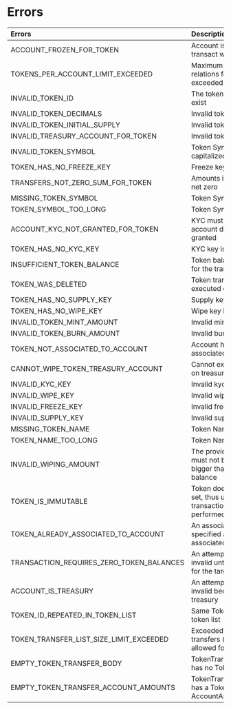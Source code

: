 # Errors

| Errors | Description |
| :--- | :--- |
| ACCOUNT\_FROZEN\_FOR\_TOKEN | Account is frozen and cannot transact with the token |
| TOKENS\_PER\_ACCOUNT\_LIMIT\_EXCEEDED | Maximum number of token relations for agiven account is exceeded |
| INVALID\_TOKEN\_ID | The token is invalid or does not exist |
| INVALID\_TOKEN\_DECIMALS | Invalid token decimals |
| INVALID\_TOKEN\_INITIAL\_SUPPLY | Invalid token initial supply |
| INVALID\_TREASURY\_ACCOUNT\_FOR\_TOKEN | Invalid token initial supply |
| INVALID\_TOKEN\_SYMBOL | Token Symbol is not UTF-8 capitalized alphabetical string |
| TOKEN\_HAS\_NO\_FREEZE\_KEY | Freeze key is not set on token |
| TRANSFERS\_NOT\_ZERO\_SUM\_FOR\_TOKEN | Amounts in transfer list are not net zero |
| MISSING\_TOKEN\_SYMBOL | Token Symbol is not provided |
| TOKEN\_SYMBOL\_TOO\_LONG | Token Symbol is too long |
| ACCOUNT\_KYC\_NOT\_GRANTED\_FOR\_TOKEN | KYC must be granted and account does not have KYC granted |
| TOKEN\_HAS\_NO\_KYC\_KEY | KYC key is not set on token |
| INSUFFICIENT\_TOKEN\_BALANCE | Token balance is not sufficient for the transaction |
| TOKEN\_WAS\_DELETED | Token transactions cannot be executed on deleted token |
| TOKEN\_HAS\_NO\_SUPPLY\_KEY | Supply key is not set on token |
| TOKEN\_HAS\_NO\_WIPE\_KEY | Wipe key is not set on token |
| INVALID\_TOKEN\_MINT\_AMOUNT | Invalid mint amount |
| INVALID\_TOKEN\_BURN\_AMOUNT | Invalid burn amount |
| TOKEN\_NOT\_ASSOCIATED\_TO\_ACCOUNT | Account has not been associated to an account |
| CANNOT\_WIPE\_TOKEN\_TREASURY\_ACCOUNT | Cannot execute wipe operation on treasury account |
| INVALID\_KYC\_KEY | Invalid kyc key |
| INVALID\_WIPE\_KEY | Invalid wipe key |
| INVALID\_FREEZE\_KEY | Invalid freeze key |
| INVALID\_SUPPLY\_KEY | Invalid supply key |
| MISSING\_TOKEN\_NAME | Token Name is not provided |
| TOKEN\_NAME\_TOO\_LONG | Token Name is too long |
| INVALID\_WIPING\_AMOUNT | The provided wipe amount must not be negative, zero or bigger than the token holder balance |
| TOKEN\_IS\_IMMUTABLE | Token does not have Admin key set, thus update/delete transactions cannot be performed |
| TOKEN\_ALREADY\_ASSOCIATED\_TO\_ACCOUNT | An associateToken operation specified a token already associated to the account |
| TRANSACTION\_REQUIRES\_ZERO\_TOKEN\_BALANCES | An attempted operation is invalid until all token balances for the target account are zero |
| ACCOUNT\_IS\_TREASURY | An attempted operation is invalid because the account is a treasury |
| TOKEN\_ID\_REPEATED\_IN\_TOKEN\_LIST | Same TokenIDs present in the token list |
| TOKEN\_TRANSFER\_LIST\_SIZE\_LIMIT\_EXCEEDED | Exceeded the number of token transfers \(both from and to\) allowed for token transfer list |
| EMPTY\_TOKEN\_TRANSFER\_BODY | TokenTransfersTransactionBody has no TokenTransferList |
| EMPTY\_TOKEN\_TRANSFER\_ACCOUNT\_AMOUNTS | TokenTransfersTransactionBody has a TokenTransferList with no AccountAmounts |


